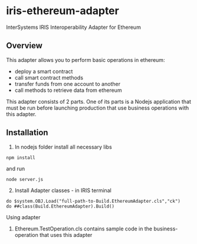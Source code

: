 # iris-ethereum-adapter
InterSystems IRIS Interoperability Adapter for Ethereum

## Overview
This adapter allows you to perform basic operations in ethereum:
* deploy a smart contract
* call smart contract methods
* transfer funds from one account to another
* call methods to retrieve data from ethereum

This adapter consists of 2 parts.
One of its parts is a Nodejs application that must be run
before launching production that use business operations with this adapter.

## Installation
1. In nodejs folder install all necessary libs 
```
npm install
```
and run 
```
node server.js
```

2. Install Adapter classes - in IRIS terminal
```
do $system.OBJ.Load("full-path-to-Build.EthereumAdapter.cls","ck")
do ##class(Build.EthereumAdapter).Build()
```

Using adapter
1. Ethereum.TestOperation.cls contains sample code in the business-operation that uses this adapter
